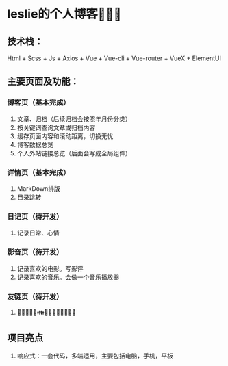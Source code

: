 # leslie的个人博客🎉🎉🎉

## 技术栈：

Html + Scss + Js + Axios + Vue + Vue-cli + Vue-router + VueX + ElementUI

## 主要页面及功能：

### 博客页（基本完成）

1. 文章、归档（后续归档会按照年月份分类）
2. 按关键词查询文章或归档内容
3. 缓存页面内容和滚动距离，切换无忧
4. 博客数据总览
5. 个人外站链接总览（后面会写成全局组件）

### 详情页（基本完成）

1. MarkDown排版
2. 目录跳转

### 日记页（待开发）

1. 记录日常、心情

### 影音页（待开发）

1. 记录喜欢的电影。写影评
2. 记录喜欢的音乐。会做一个音乐播放器

### 友链页（待开发）

1. 🤼‍♂️👯‍♂️💑👪👨‍👩‍👧‍👦👩‍👩‍👦‍👦

## 项目亮点

1. 响应式：一套代码，多端适用，主要包括电脑，手机，平板